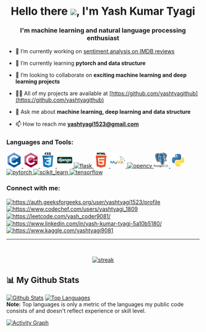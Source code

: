 <h1 align="center">Hello there <img src="https://raw.githubusercontent.com/MartinHeinz/MartinHeinz/master/wave.gif" width="30px">, I'm Yash Kumar Tyagi</h1>
<h3 align="center">I'm machine learning  and natural language processing enthusiast</h3>

- 🔭 I’m currently working on [sentiment analysis on IMDB reviews](https://github.com/yashtyagithub/Sentiment-Analysis-of-IMDB-reviews)

- 🌱 I’m currently learning **pytorch and data structure**

- 👯 I’m looking to collaborate on **exciting machine learning and deep learning projects**

- 👨‍💻 All of my projects are available at [https://github.com/yashtyagithub](https://github.com/yashtyagithub)

- 💬 Ask me about **machine learning, deep learning and data structure**

- 📫 How to reach me **yashtyagi1523@gmail.com**


<h3 align="left">Languages and Tools:</h3>
<p align="left"> <a href="https://www.cprogramming.com/" target="_blank"> <img src="https://raw.githubusercontent.com/devicons/devicon/master/icons/c/c-original.svg" alt="c" width="40" height="40"/> </a> <a href="https://www.w3schools.com/cpp/" target="_blank"> <img src="https://raw.githubusercontent.com/devicons/devicon/master/icons/cplusplus/cplusplus-original.svg" alt="cplusplus" width="40" height="40"/> </a> <a href="https://www.w3schools.com/cs/" target="_blank"><a href="https://www.w3schools.com/css/" target="_blank"> <img src="https://raw.githubusercontent.com/devicons/devicon/master/icons/css3/css3-original-wordmark.svg" alt="css3" width="40" height="40"/> </a> <a href="https://www.djangoproject.com/" target="_blank"> <img src="https://raw.githubusercontent.com/devicons/devicon/master/icons/django/django-original.svg" alt="django" width="40" height="40"/> </a> <a href="https://flask.palletsprojects.com/" target="_blank"> <img src="https://www.vectorlogo.zone/logos/pocoo_flask/pocoo_flask-icon.svg" alt="flask" width="40" height="40"/> </a> <a href="https://www.w3.org/html/" target="_blank"> <img src="https://raw.githubusercontent.com/devicons/devicon/master/icons/html5/html5-original-wordmark.svg" alt="html5" width="40" height="40"/> </a> <a href="https://www.mysql.com/" target="_blank"> <img src="https://raw.githubusercontent.com/devicons/devicon/master/icons/mysql/mysql-original-wordmark.svg" alt="mysql" width="40" height="40"/> </a> <a href="https://opencv.org/" target="_blank"> <img src="https://www.vectorlogo.zone/logos/opencv/opencv-icon.svg" alt="opencv" width="40" height="40"/> </a> <a href="https://www.postgresql.org" target="_blank"> <img src="https://raw.githubusercontent.com/devicons/devicon/master/icons/postgresql/postgresql-original-wordmark.svg" alt="postgresql" width="40" height="40"/> </a> <a href="https://www.python.org" target="_blank"> <img src="https://raw.githubusercontent.com/devicons/devicon/master/icons/python/python-original.svg" alt="python" width="40" height="40"/> </a> <a href="https://pytorch.org/" target="_blank"> <img src="https://www.vectorlogo.zone/logos/pytorch/pytorch-icon.svg" alt="pytorch" width="40" height="40"/> </a> <a href="https://scikit-learn.org/" target="_blank"> <img src="https://upload.wikimedia.org/wikipedia/commons/0/05/Scikit_learn_logo_small.svg" alt="scikit_learn" width="40" height="40"/> </a> <a href="https://www.tensorflow.org" target="_blank"> <img src="https://www.vectorlogo.zone/logos/tensorflow/tensorflow-icon.svg" alt="tensorflow" width="40" height="40"/> </a> </p>

<h3 align="left">Connect with me:</h3>
<p align="left">
<a href="https://auth.geeksforgeeks.org/user/https://auth.geeksforgeeks.org/user/yashtyagi1523/profile" target="blank"><img align="center" src="https://raw.githubusercontent.com/rahuldkjain/github-profile-readme-generator/master/src/images/icons/Social/geeks-for-geeks.svg" alt="https://auth.geeksforgeeks.org/user/yashtyagi1523/profile" height="30" width="40" /></a>
<a href="https://www.codechef.com/users/https://www.codechef.com/users/yashtyagi_1809" target="blank"><img align="center" src="https://cdn.jsdelivr.net/npm/simple-icons@3.1.0/icons/codechef.svg" alt="https://www.codechef.com/users/yashtyagi_1809" height="30" width="40" /></a>
<a href="https://www.leetcode.com/https://leetcode.com/yash_coder9081/" target="blank"><img align="center" src="https://raw.githubusercontent.com/rahuldkjain/github-profile-readme-generator/master/src/images/icons/Social/leet-code.svg" alt="https://leetcode.com/yash_coder9081/" height="30" width="40" /></a>
<a href="https://linkedin.com/in/https://www.linkedin.com/in/yash-kumar-tyagi-5a10b5180/" target="blank"><img align="center" src="https://raw.githubusercontent.com/rahuldkjain/github-profile-readme-generator/master/src/images/icons/Social/linked-in-alt.svg" alt="https://www.linkedin.com/in/yash-kumar-tyagi-5a10b5180/" height="30" width="40" /></a>
<a href="https://kaggle.com/https://www.kaggle.com/yashtyagi9081" target="blank"><img align="center" src="https://raw.githubusercontent.com/rahuldkjain/github-profile-readme-generator/master/src/images/icons/Social/kaggle.svg" alt="https://www.kaggle.com/yashtyagi9081" height="30" width="40" /></a>
</p> 

___

<br/>
<p align="center">
    <a href="https://github.com/yashtyagithub/github-readme-streak-stats">
        <img title="🔥 Get streak stats for your profile at git.io/streak-stats" alt="streak" src="https://github-readme-streak-stats.herokuapp.com/?user=yashtyagithub&theme=black-ice&hide_border=true&stroke=0000&background=060A0CD0"/>
    </a>
</p>

## 📊 My Github Stats

<a href="https://github.com/yashtyagithub/github-readme-stats"><img alt="Github Stats" src="https://github-readme-stats.vercel.app/api?username=yashtyagithub&show_icons=true&count_private=true&theme=react&hide_border=true&bg_color=0D1117" /></a>
  <a href="https://github.com/yashtyagithub/github-readme-stats"><img alt="Top Languages" src="https://github-readme-stats.vercel.app/api/top-langs/?username=yashtyagithub&langs_count=8&count_private=true&layout=compact&theme=react&hide_border=true&bg_color=0D1117" /></a>
  <br/>
  <b>Note:</b> Top languages is only a metric of the languages my public code consists of and doesn't reflect experience or skill level.




<a href="https://github.com/yashtyagithub/github-readme-activity-graph"><img alt="Activity Graph" src="https://activity-graph.herokuapp.com/graph?username=yashtyagithub&bg_color=0D1117&color=5BCDEC&line=5BCDEC&point=FFFFFF&hide_border=true" /></a>

<br/>
<br/>
